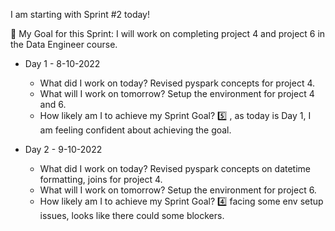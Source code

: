 I am starting with Sprint #2 today!

:dart: My Goal for this Sprint: I will work on completing project 4 and project 6 in the Data Engineer course.

- Day 1 - 8-10-2022

   - What did I work on today? Revised pyspark concepts for project 4.
   - What will I work on tomorrow? Setup the environment for project 4 and 6.
   - How likely am I to achieve my Sprint Goal? :five: , as today is Day 1, I am feeling confident about achieving the goal.

- Day 2 - 9-10-2022
   - What did I work on today? Revised pyspark concepts on datetime formatting, joins for project 4.
   - What will I work on tomorrow? Setup the environment for project 6.
   - How likely am I to achieve my Sprint Goal? :four: facing some env setup issues, looks like there could some blockers.
